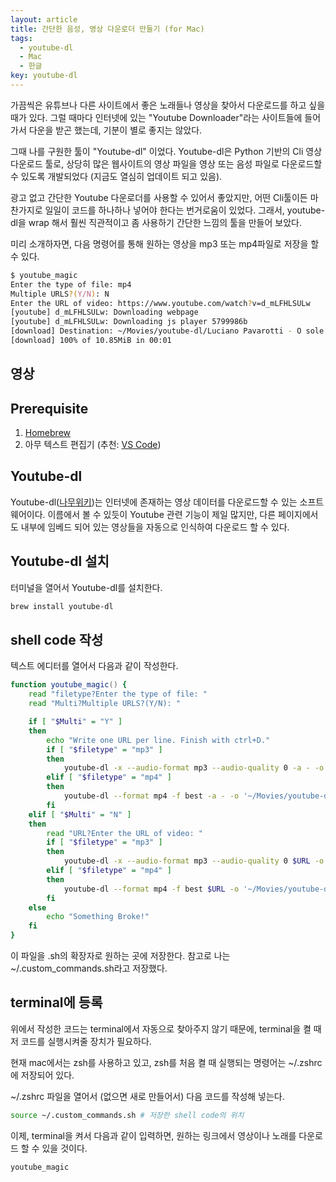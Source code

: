 ```yaml
---
layout: article
title: 간단한 음성, 영상 다운로더 만들기 (for Mac)
tags:
  - youtube-dl
  - Mac
  - 한글
key: youtube-dl
---
```


가끔씩은 유튜브나 다른 사이트에서 좋은 노래들나 영상을 찾아서 다운로드를 하고 싶을 때가 있다. 그럴 때마다  인터넷에 있는 "Youtube Downloader"라는 사이트들에 들어가서 다운을 받곤 했는데, 기분이 별로 좋지는 않았다.

그때 나를 구원한 툴이 "Youtube-dl" 이었다. Youtube-dl은 Python 기반의 Cli 영상 다운로드 툴로, 상당히 많은 웹사이트의 영상 파일을 영상 또는 음성 파일로 다운로드할 수 있도록 개발되었다 (지금도 열심히 업데이트 되고 있음).

광고 없고 간단한 Youtube 다운로더를 사용할 수 있어서 좋았지만, 어떤 Cli툴이든 마찬가지로 일일이 코드를 하나하나 넣어야 한다는 번거로움이 있었다. 그래서, youtube-dl을 wrap 해서 훨씬 직관적이고 좀 사용하기 간단한 느낌의 툴을 만들어 보았다.

미리 소개하자면, 다음 명령어를 통해 원하는 영상을 mp3 또는 mp4파일로 저장을 할 수 있다.

```zsh
$ youtube_magic
Enter the type of file: mp4
Multiple URLS?(Y/N): N
Enter the URL of video: https://www.youtube.com/watch?v=d_mLFHLSULw
[youtube] d_mLFHLSULw: Downloading webpage
[youtube] d_mLFHLSULw: Downloading js player 5799986b
[download] Destination: ~/Movies/youtube-dl/Luciano Pavarotti - O sole mio.mp4
[download] 100% of 10.85MiB in 00:01
```

## 영상


## Prerequisite

1. [Homebrew](https://brew.sh)
2. 아무 텍스트 편집기 (추천: [VS Code](https://code.visualstudio.com))

## Youtube-dl

Youtube-dl([나무위키](https://namu.wiki/w/youtube-dl))는 인터넷에 존재하는 영상 데이터를 다운로드할 수 있는 소프트웨어이다. 이름에서 볼 수 있듯이 Youtube 관련 기능이 제일 많지만, 다른 페이지에서도 내부에 임베드 되어 있는 영상들을 자동으로 인식하여 다운로드 할 수 있다.

## Youtube-dl 설치

터미널을 열어서 Youtube-dl를 설치한다.

```zsh
brew install youtube-dl
```

## shell code 작성

텍스트 에디터를 열어서 다음과 같이 작성한다.

```zsh
function youtube_magic() {
    read "filetype?Enter the type of file: "
    read "Multi?Multiple URLS?(Y/N): "

    if [ "$Multi" = "Y" ]
    then
        echo "Write one URL per line. Finish with ctrl+D."
        if [ "$filetype" = "mp3" ]
        then
            youtube-dl -x --audio-format mp3 --audio-quality 0 -a - -o '~/Music/youtube-dl/%(title)s.%(ext)s'
        elif [ "$filetype" = "mp4" ]
        then
            youtube-dl --format mp4 -f best -a - -o '~/Movies/youtube-dl/%(title)s.%(ext)s'
        fi
    elif [ "$Multi" = "N" ]
    then
        read "URL?Enter the URL of video: "
        if [ "$filetype" = "mp3" ]
        then
            youtube-dl -x --audio-format mp3 --audio-quality 0 $URL -o '~/Music/youtube-dl/%(title)s.%(ext)s'
        elif [ "$filetype" = "mp4" ]
        then
            youtube-dl --format mp4 -f best $URL -o '~/Movies/youtube-dl/%(title)s.%(ext)s'
        fi
    else
        echo "Something Broke!"
    fi
}
```

이 파일을 .sh의 확장자로 원하는 곳에 저장한다. 참고로 나는 ~/.custom_commands.sh라고 저장했다.

## terminal에 등록

위에서 작성한 코드는 terminal에서 자동으로 찾아주지 않기 때문에, terminal을 켤 때 저 코드를 실행시켜줄 장치가 필요하다.

현재 mac에서는 zsh를 사용하고 있고, zsh를 처음 켤 때 실행되는 명령어는 ~/.zshrc에 저장되어 있다.

~/.zshrc 파일을 열어서 (없으면 새로 만들어서) 다음 코드를 작성해 넣는다.

```zsh
source ~/.custom_commands.sh # 저장한 shell code의 위치
```

이제, terminal을 켜서 다음과 같이 입력하면, 원하는 링크에서 영상이나 노래를 다운로드 할 수 있을 것이다.

```zsh
youtube_magic
```
